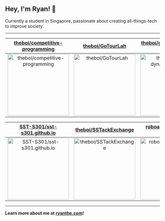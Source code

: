 ## Hey, I'm Ryan! 👋

Currently a student in Singapore, passionate about creating all-things-tech to improve society.

---

| [theboi/competitive-programming](https://github.com/theboi/competitive-programming) | [theboi/GoTourLah](https://github.com/theboi/GoTourLah) | [theboi/github-dynamic-readme](https://github.com/theboi/github-dynamic-readme) |
| :-: | :-: | :-: |
| <a href="https://github.com/theboi/competitive-programming"><img src="https://github.com/theboi/theboi/raw/main/DISPLAY.jpg" alt="theboi/competitive-programming" title="theboi/competitive-programming" width="200" height="200"></a> | <a href="https://github.com/theboi/GoTourLah"><img src="https://github.com/theboi/GoTourLah/raw/main/DISPLAY.jpg" alt="theboi/GoTourLah" title="theboi/GoTourLah" width="200" height="200"></a> | <a href="https://github.com/theboi/github-dynamic-readme"><img src="https://github.com/theboi/theboi/raw/main/DISPLAY.jpg" alt="theboi/github-dynamic-readme" title="theboi/github-dynamic-readme" width="200" height="200"></a> |

| [SST-S301/sst-s301.github.io](https://github.com/SST-S301/sst-s301.github.io) | [theboi/SSTackExchange](https://github.com/theboi/SSTackExchange) | [roboapex/roboapex-docs](https://github.com/roboapex/roboapex-docs) |
| :-: | :-: | :-: |
| <a href="https://github.com/SST-S301/sst-s301.github.io"><img src="https://github.com/theboi/theboi/raw/main/DISPLAY.jpg" alt="SST-S301/sst-s301.github.io" title="SST-S301/sst-s301.github.io" width="200" height="200"></a> | <a href="https://github.com/theboi/SSTackExchange"><img src="https://github.com/theboi/theboi/raw/main/DISPLAY.jpg" alt="theboi/SSTackExchange" title="theboi/SSTackExchange" width="200" height="200"></a> | <a href="https://github.com/roboapex/roboapex-docs"><img src="https://github.com/theboi/theboi/raw/main/DISPLAY.jpg" alt="roboapex/roboapex-docs" title="roboapex/roboapex-docs" width="200" height="200"></a> |



---

**Learn more about me at [ryanthe.com](https://www.ryanthe.com)!**